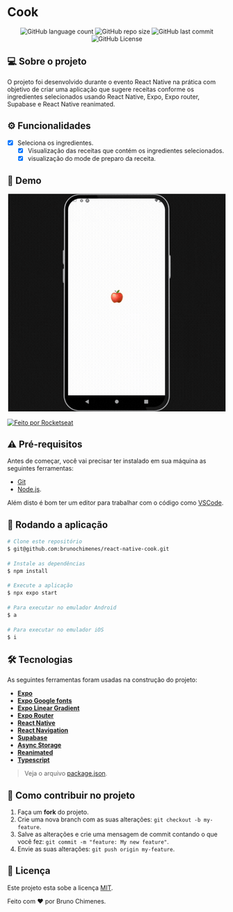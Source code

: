 # Cook

<p align="center">
  <img alt="GitHub language count" src="https://img.shields.io/github/languages/count/brunochimenes/react-native-cook?color=%252304D361" />
  <img alt="GitHub repo size" src="https://img.shields.io/github/repo-size/brunochimenes/react-native-cook?color=%252304D361" />
  <img alt="GitHub last commit" src="https://img.shields.io/github/last-commit/brunochimenes/react-native-cook?color=%252304D361" />
  <img alt="GitHub License" src="https://img.shields.io/github/license/brunochimenes/react-native-cook?color=%252304D361" />
</p>

## 💻 Sobre o projeto

O projeto foi desenvolvido durante o evento React Native na prática com objetivo de criar uma aplicação que sugere receitas conforme os ingredientes selecionados usando React Native, Expo, Expo router, Supabase e React Native reanimated.

## ⚙️ Funcionalidades

- [x] Seleciona os ingredientes.
  - [x] Visualização das receitas que contém os ingredientes selecionados.
  - [x] visualização do mode de preparo da receita.

## 📱 Demo

<p align="center">
<img width='500' height='500' alt="Demo" src="/.github/assets/demo.gif" />  
</p>

<a href="https://www.figma.com/community/file/1346604268107725445/cook-app">
  <img alt="Feito por Rocketseat" src="https://img.shields.io/badge/Acessar%20Layout%20-Figma-%2304D361">
</a>

## ⚠️ Pré-requisitos

Antes de começar, você vai precisar ter instalado em sua máquina as seguintes ferramentas:

- [Git](https://git-scm.com)
- [Node.js](https://nodejs.org/en/).

Além disto é bom ter um editor para trabalhar com o código como [VSCode](https://code.visualstudio.com/).

## 🧭 Rodando a aplicação

```bash
# Clone este repositório
$ git@github.com:brunochimenes/react-native-cook.git

# Instale as dependências
$ npm install

# Execute a aplicação
$ npx expo start

# Para executar no emulador Android
$ a

# Para executar no emulador iOS
$ i
```

## 🛠 Tecnologias

As seguintes ferramentas foram usadas na construção do projeto:

- **[Expo](https://expo.io/)**
- **[Expo Google fonts](https://github.com/expo/google-fonts)**
- **[Expo Linear Gradient](https://docs.expo.dev/versions/latest/sdk/linear-gradient/)**
- **[Expo Router](https://docs.expo.dev/router/installation/)**
- **[React Native](https://reactnative.dev/)**
- **[React Navigation](https://reactnavigation.org/)**
- **[Supabase](https://supabase.com/docs/guides/getting-started/tutorials/with-expo-react-native)**
- **[Async Storage](https://docs.expo.dev/versions/latest/sdk/async-storage/)**
- **[Reanimated](https://docs.expo.dev/versions/latest/sdk/reanimated/)**
- **[Typescript](https://www.typescriptlang.org/)**

> Veja o arquivo [package.json](https://github.com/brunochimenes/react-native-cook/blob/main/package.json).

## 💪 Como contribuir no projeto

1. Faça um **fork** do projeto.
2. Crie uma nova branch com as suas alterações: `git checkout -b my-feature`.
3. Salve as alterações e crie uma mensagem de commit contando o que você fez: `git commit -m "feature: My new feature"`.
4. Envie as suas alterações: `git push origin my-feature`.

## 📝 Licença

Este projeto esta sobe a licença [MIT](./LICENSE).

Feito com ❤️ por Bruno Chimenes.
